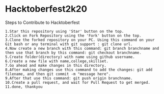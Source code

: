 # Hacktoberfest2k20

Steps to Contribute to Hacktoberfest

    1.Star this repository using 'Star' button on the top.
    2.Click on Fork Repository using the 'Fork' button on the top.
    3.Clone the forked repository on your PC. Using this command on your Git bash or any terminal with git support : git clone url.
    4.Now create a new branch with this command: git branch branchname and then use that branch by this command: git checkout branchname.
    5.Create folder(directory) with name using github username.
    6.Create a new file with name,college,skillset.
    7.Go ahead and make changes in this directory.
    8.After making changes use this command to add the changes: git add filename, and then git commit -m "message here".
    9.After that use this command: git push origin branchname.
    10.Create a pull request, and wait for Pull Request to get merged.
    11.done, thankyou
